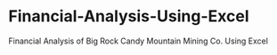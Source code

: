 # Financial-Analysis-Using-Excel
Financial Analysis of Big Rock Candy Mountain Mining Co. Using Excel

